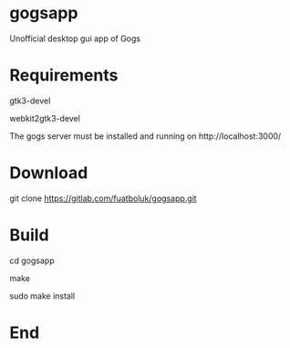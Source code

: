 # gogsapp

Unofficial desktop gui app of Gogs

# Requirements

gtk3-devel

webkit2gtk3-devel

The gogs server must be installed and running on http://localhost:3000/

# Download

git clone https://gitlab.com/fuatboluk/gogsapp.git

# Build

cd gogsapp

make

sudo make install

# End
